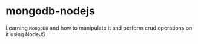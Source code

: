 # mongodb-nodejs

Learning `MongoDB` and how to manipulate it and perform crud operations on it using NodeJS
